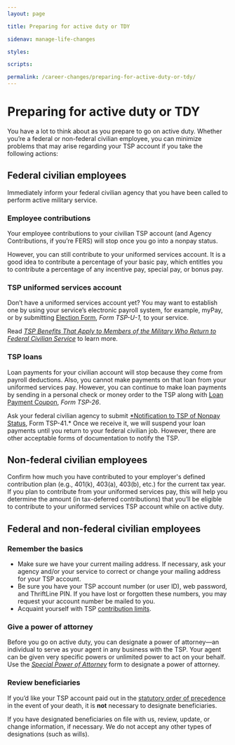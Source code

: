 ```yaml
---
layout: page

title: Preparing for active duty or TDY

sidenav: manage-life-changes

styles:

scripts:

permalink: /career-changes/preparing-for-active-duty-or-tdy/
---
```

# Preparing for active duty or TDY

You have a lot to think about as you prepare to go on active duty. Whether you’re a federal or non-federal civilian employee, you can minimize problems that may arise regarding your TSP account if you take the following actions:

## Federal civilian employees

Immediately inform your federal civilian agency that you have been called to perform active military service.

### Employee contributions

Your employee contributions to your civilian TSP account (and Agency Contributions, if you’re FERS) will stop once you go into a nonpay status.

However, you can still contribute to your uniformed services account. It is a good idea to contribute a percentage of your basic pay, which entitles you to contribute a percentage of any incentive pay, special pay, or bonus pay.

### TSP uniformed services account

Don’t have a uniformed services account yet? You may want to establish one by using your service’s electronic payroll system, for example, myPay, or by submitting [Election Form](https://www.tsp.gov/PDF/formspubs/tsp-u-1.pdf), *Form TSP-U-1,* to your service.

Read *[TSP Benefits That Apply to Members of the Military Who Return to Federal Civilian Service](https://www.tsp.gov/PDF/formspubs/tspfs08.pdf)* to learn more.

### TSP loans

Loan payments for your civilian account will stop because they come from payroll deductions. Also, you cannot make payments on that loan from your uniformed services pay. However, you can continue to make loan payments by sending in a personal check or money order to the TSP along with [Loan Payment Coupon](https://www.tsp.gov/PDF/formspubs/tsp-26.html), _Form TSP-26_.

Ask your federal civilian agency to submit [*Notification to TSP of Nonpay Status](https://www.tsp.gov/PDF/formspubs/tsp-41.pdf), Form TSP-41.* Once we receive it, we will suspend your loan payments until you return to your federal civilian job. However, there are other acceptable forms of documentation to notify the TSP.

## Non-federal civilian employees

Confirm how much you have contributed to your employer's defined contribution plan (e.g., 401(k), 403(a), 403(b), etc.) for the current tax year. If you plan to contribute from your uniformed services pay, this will help you determine the amount (in tax-deferred contributions) that you’ll be eligible to contribute to your uniformed services TSP account while on active duty.

## Federal and non-federal civilian employees

### Remember the basics

+ Make sure we have your current mailing address. If necessary, ask your agency and/or your service to correct or change your mailing address for your TSP account.
+ Be sure you have your TSP account number (or user ID), web password, and ThriftLine PIN. If you have lost or forgotten these numbers, you may request your account number be mailed to you.
+ Acquaint yourself with TSP [contribution limits](/making-contributions/contribution-limits/).

### Give a power of attorney

Before you go on active duty, you can designate a power of attorney—an individual to serve as your agent in any business with the TSP. Your agent can be given very specific powers or unlimited power to act on your behalf. Use the *[Special Power of Attorney](https://www.tsp.gov/PDF/formspubs/oc01-10.pdf)* form to designate a power of attorney.

### Review beneficiaries

If you’d like your TSP account paid out in the [statutory order of precedence](/planning-for-life-events/beneficiary-basics/) in the event of your death, it is **not** necessary to designate beneficiaries.

If you have designated beneficiaries on file with us, review, update, or change information, if necessary. We do not accept any other types of designations (such as wills).
<!-- CONTENT END -->
